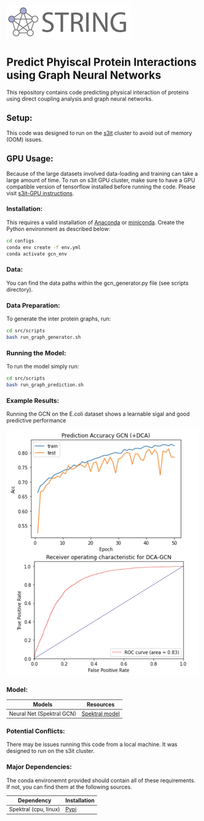 ![STRING logo](src/configs/logo.png)


# Predict Phyiscal Protein Interactions using Graph Neural Networks
This repository contains code predicting physical interaction of proteins using direct coupling analysis and graph neural networks. 

## Setup:
This code was designed to run on the [s3it](https://apps.s3it.uzh.ch/) cluster to avoid out of memory (OOM) issues.

## GPU Usage:
Because of the large datasets involved data-loading and training can take a large amount of time.
To run on s3it GPU cluster, make sure to have a GPU compatible version of tensorflow installed before running the code. Please visit [s3it-GPU instructions](https://docs.s3it.uzh.ch/cluster/python_tensorflow_example/).

### Installation: 
This requires a valid installation of [Anaconda](https://docs.conda.io/projects/conda/en/latest/user-guide/install/index.html) or [miniconda](https://docs.conda.io/en/latest/miniconda.html). Create the Python environment as described below:

```sh
cd configs
conda env create -f env.yml 
conda activate gcn_env
```
### Data:
You can find the data paths within the gcn_generator.py file (see scripts directory).

### Data Preparation:
To generate the  inter protein graphs, run:

```sh
cd src/scripts
bash run_graph_generator.sh
```
### Running the Model:
To run the model simply run:
```sh
cd src/scripts
bash run_graph_prediction.sh
```

### Example Results:
Running the GCN on the E.coli dataset shows a learnable sigal and good predictive performance 

<img src="src/configs/gcn_example_results.png" alt="example GCN results" width="500"/>

### Model:

| Models | Resources |
| ------ | ------ | 
| Neural Net (Spektral GCN) | [Spektral model](https://github.com/danielegrattarola/spektral/blob/master/examples/graph_prediction/general_gnn.py) |

### Potential Conflicts:
There may be issues running this code from a local machine. It was designed to run on the s3it
cluster. 

### Major Dependencies:
The conda environemnt provided should contain all of these requirements. If not, you can find them at the following sources.

| Dependency | Installation |
| ------ | ------ | 
| Spektral (cpu, linux) |[Pypi](https://pypi.org/project/spektral/)|

